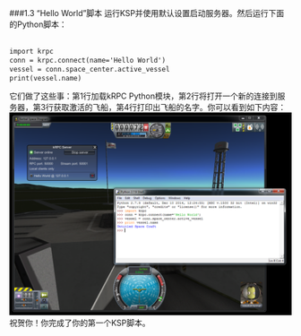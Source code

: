 ###1.3 “Hello World”脚本
运行KSP并使用默认设置启动服务器。然后运行下面的Python脚本：
```python3

import krpc
conn = krpc.connect(name='Hello World')
vessel = conn.space_center.active_vessel
print(vessel.name)

```
它们做了这些事：第1行加载kRPC Python模块，第2行将打开一个新的连接到服务器，第3行获取激活的飞船，第4行打印出飞船的名字。你可以看到如下内容：  
![](images/hello-world.png)
祝贺你！你完成了你的第一个KSP脚本。